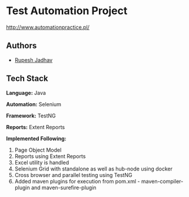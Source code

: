 
# Test Automation Project

http://www.automationpractice.pl/


## Authors

- [Rupesh Jadhav](https://www.github.com/rupeshpjadhav)


## Tech Stack

**Language:** Java

**Automation:** Selenium

**Framework:** TestNG

**Reports:** Extent Reports

**Implemented Following:**
1. Page Object Model
2. Reports using Extent Reports
3. Excel utility is handled
4. Selenium Grid with standalone as well as hub-node using docker
5. Cross browser and parallel testing using TestNG
6. Added maven plugins for execution from pom.xml - maven-compiler-plugin and maven-surefire-plugin
   



